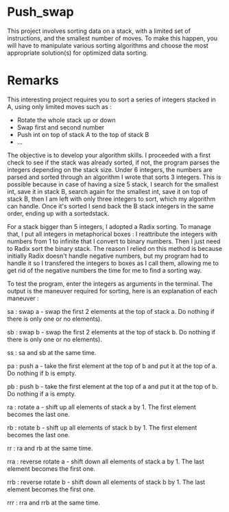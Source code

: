 # Push_swap
This project involves sorting data on a stack, with a limited set of instructions, and the smallest number of moves. To make this happen, you will have to manipulate various sorting algorithms and choose the most appropriate solution(s) for optimized data sorting.

# Remarks
This interesting project requires you to sort a series of integers stacked in A, using only limited moves such as :
- Rotate the whole stack up or down
- Swap first and second number
- Push int on top of stack A to the top of stack B
- ...

The objective is to develop your algorithm skills. I proceeded with a first check to see if the stack was already sorted, if not, the program parses the integers depending on the stack size. Under 6 integers, the numbers are parsed and sorted through an algorithm I wrote that sorts 3 integers. This is possible because in case of having a size 5 stack, I search for the smallest int, save it in stack B, search again for the smallest int, save it on top of stack B, then I am left with only three integers to sort, which my algorithm can handle. Once it's sorted I send back the B stack integers in the same order, ending up with a sortedstack.

For a stack bigger than 5 integers, I adopted a Radix sorting. To manage that, I put all integers in metaphorical boxes : I reattribute the integers with numbers from 1 to infinite that I convert to binary numbers. Then I just need to Radix sort the binary stack. The reason I relied on this method is because initially Radix doesn't handle negative numbers, but my program had to handle it so I transfered the integers to boxes as I call them, allowing me to get rid of the negative numbers the time for me to find a sorting way.

To test the program, enter the integers as arguments in the terminal. The output is the maneuver required for sorting, here is an explanation of each maneuver :

sa : swap a - swap the first 2 elements at the top of stack a. Do nothing if there is only one or no elements).

sb : swap b - swap the first 2 elements at the top of stack b. Do nothing if there is only one or no elements).

ss : sa and sb at the same time.

pa : push a - take the first element at the top of b and put it at the top of a. Do nothing if b is empty.

pb : push b - take the first element at the top of a and put it at the top of b. Do
nothing if a is empty.

ra : rotate a - shift up all elements of stack a by 1. The first element becomes
the last one.

rb : rotate b - shift up all elements of stack b by 1. The first element becomes the last one.

rr : ra and rb at the same time.

rra : reverse rotate a - shift down all elements of stack a by 1. The last element becomes the first one.

rrb : reverse rotate b - shift down all elements of stack b by 1. The last element becomes the first one.

rrr : rra and rrb at the same time.
